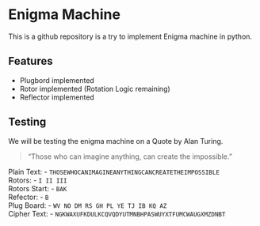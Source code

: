 # Enigma Machine

This is a github repository is a try to implement Enigma machine in python.

## Features
- Plugbord implemented
- Rotor implemented (Rotation Logic remaining)
- Reflector implemented

## Testing

We will be testing the enigma machine on a Quote by Alan Turing.

> “Those who can imagine anything, can create the impossible.”


Plain Text: - `THOSEWHOCANIMAGINEANYTHINGCANCREATETHEIMPOSSIBLE`<br>
Rotors: - `I II III`<br>
Rotors Start: - `BAK`<br>
Refector: - `B`<br>
Plug Board: - `WV NO DM RS GH PL YE TJ IB KQ AZ`<br>
Cipher Text: - `NGKWAXUFKDULKCQVQDYUTMNBHPASWUYXTFUMCWAUGXMZDNBT`
